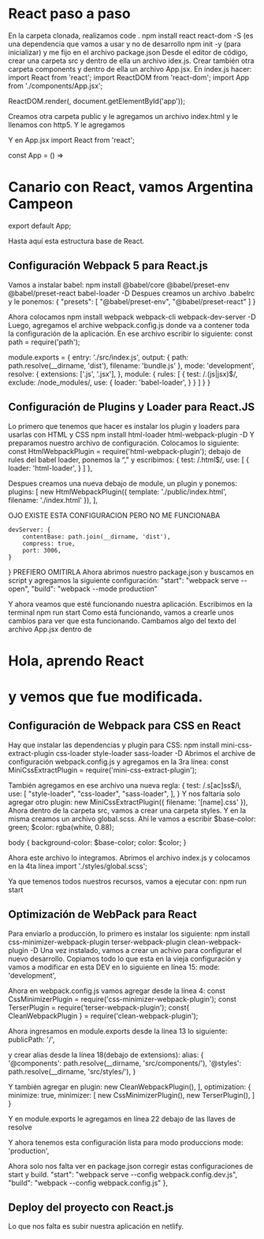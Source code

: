 # React paso a paso

En la carpeta clonada, realizamos code .
npm install react react-dom -S (es una dependencia que vamos a usar y no de desarrollo
npm init -y (para inicializar) y me fijo en el archivo package.json
Desde el editor de código, crear una carpeta src y dentro de ella un archivo idex.js. Crear también otra carpeta components y dentro de ella un archivo App.jsx.
En index.js hacer:
import React from 'react';
import ReactDOM from 'react-dom';
import App from './components/App.jsx';

ReactDOM.render(<App />, document.getElementById('app'));

Creamos otra carpeta public y le agregamos un archivo index.html y le llenamos con http5. Y le agregamos
<body>
    <div id="app"></div>
</body>

Y en App.jsx
import React from 'react';

const App = () => <h1> Canario con React, vamos Argentina Campeon</h1>

export default App;

Hasta aquí esta estructura base de React.
## Configuración Webpack 5 para React.js
Vamos a instalar babel:
npm install @babel/core @babel/preset-env @babel/preset-react babel-loader -D
Despues creamos un archivo .babelrc y le ponemos:
{
    "presets": [
        "@babel/preset-env",
        "@babel/preset-react"
    ]
}

Ahora colocamos
npm install webpack webpack-cli webpack-dev-server -D
Luego, agregamos el archive webpack.config.js donde va a contener toda la configuración de la aplicación.
En ese archivo escribir lo siguiente:
const path = require('path');

module.exports = {
    entry: './src/index.js',
    output: {
        path: path.resolve(__dirname, 'dist'),
        filename: 'bundle.js'
    },
    mode: 'development',
    resolve: {
        extensions: ['.js', '.jsx'],
    },
    module: {
        rules: [
            {
                test: /\.(js|jsx)$/,
                exclude: /node_modules/,
                use: {
                    loader: 'babel-loader',
                }
            }
        ]
    }
}

## Configuración de Plugins y Loader para React.JS
Lo primero que tenemos que hacer es instalar los plugin y loaders para usarlas con HTML y CSS
npm install html-loader html-webpack-plugin -D
Y preparamos nuestro archivo de configuración. Colocamos lo siguiente:
const HtmlWebpackPlugin = require('html-webpack-plugin');
debajo de rules del babel loader, ponemos la “,” y escribimos:
            {
                test: /\.html$/,
                use: [
                    {
                    loader: 'html-loader',
                    }
                ]
            },

Despues creamos una nueva debajo de module, un plugin y ponemos:
    plugins: [
        new HtmlWebpackPlugin({
            template: './public/index.html',
            filename: './index.html'
        }),
    ],


OJO EXISTE ESTA CONFIGURACION PERO NO ME FUNCIONABA

    devServer: {
        contentBase: path.join(__dirname, 'dist'),
        compress: true,
        port: 3006,
    }
}
PREFIERO OMITIRLA
Ahora abrimos nuestro package.json y  buscamos en script y agregamos la siguiente configuración:
    "start": "webpack serve --open",
    "build": "webpack --mode production"

Y ahora veamos que esté funcionando nuestra aplicación. Escribimos en la terminal
npm run start
Como está funcionando, vamos a crearle unos cambios para ver que esta funcionando. Cambamos algo del texto del archivo App.jsx dentro de <h1> Hola, aprendo React <h1> y vemos que fue modificada.

## Configuración de Webpack para CSS en React
Hay que instalar las dependencias y plugin para CSS:
npm install mini-css-extract-plugin css-loader style-loader sass-loader -D
Abrimos el archive de configuración webpack.config.js y agregamos en la 3ra línea:
const MiniCssExtractPlugin = require('mini-css-extract-plugin');

También agregamos en ese archivo una nueva regla:
            {
                test: /\.s[ac]ss$/i,
                use: [
                    "style-loader",
                    "css-loader",
                    "sass-loader",
                ],
            }
Y nos faltaría solo agregar otro plugin:
        new MiniCssExtractPlugin({
            filename: '[name].css'
        }),
Ahora dentro de la carpeta src, vamos a crear una carpeta styles. Y en la misma creamos un archivo global.scss. Ahí le vamos a escribir
$base-color: green;
$color: rgba(white, 0.88);

body {
    background-color: $base-color;
    color: $color;
}

Ahora este archivo lo integramos. Abrimos el archivo index.js y colocamos en la 4ta línea
import './styles/global.scss';

Ya que temenos todos nuestros recursos, vamos a ejecutar con:
npm run start

## Optimización de WebPack para React
Para enviarlo a producción, lo primero es instalar los siguiente:
npm install css-minimizer-webpack-plugin terser-webpack-plugin clean-webpack-plugin -D
Una vez instalado, vamos a crear un achivo para configurar el nuevo desarrollo. Copiamos todo lo que esta en la vieja configuración y vamos a modificar en esta DEV en lo siguiente en línea 15:
    mode: 'development',

Ahora en webpack.config.js vamos agregar desde la línea 4:
const CssMinimizerPlugin = require('css-minimizer-webpack-plugin');
const TerserPlugin = require('terser-webpack-plugin');
const{ CleanWebpackPlugin } = require('clean-webpack-plugin');

Ahora ingresamos en module.exports desde la línea 13 lo siguiente:
        publicPath: '/',

y crear alias desde la línea 18(debajo de extensions):
        alias: {
            '@components': path.resolve(__dirname, 'src/components/'),
            '@styles': path.resolve(__dirname, 'src/styles/'),
        }


Y también agregar en plugin:
        new CleanWebpackPlugin(),
    ],
    optimization: {
        minimize: true,
        minimizer: [
            new CssMinimizerPlugin(),
            new TerserPlugin(),
        ]
    }

Y en module.exports le agregamos en línea 22 debajo de las llaves de resolve

Y ahora tenemos esta configuración lista para modo produccions
    mode: 'production',

Ahora solo nos falta ver en package.json corregir estas configuraciones de start y build. 
    "start": "webpack serve --config webpack.config.dev.js",
    "build": "webpack --config webpack.config.js"
  },

## Deploy del proyecto con React.js
Lo que nos falta es subir nuestra aplicación en netlify.

